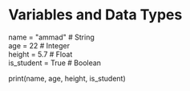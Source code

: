 # Variables and Data Types
name = "ammad"   # String
<br>
age = 22        # Integer
<br>
height = 5.7    # Float
<br>
is_student = True  # Boolean

print(name, age, height, is_student)
